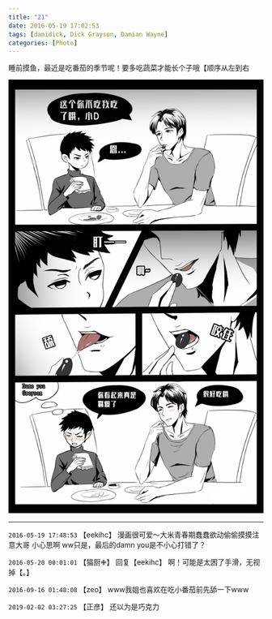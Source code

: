 ```yaml
---
title: "21"
date: 2016-05-19 17:02:53
tags: [damidick, Dick Grayson, Damian Wayne]
categories: [Photo]
---
```


<p>睡前摸鱼，最近是吃番茄的季节呢！要多吃蔬菜才能长个子哦【顺序从左到右</p>

![](https://raw.githubusercontent.com/alicewish/meowchain247/master/img_cVZNdzJtQk9JV2Q2NERCaE0xa0xwalkrcDQvUTlMT0dTVG1OV3B2NHc5dERsUCtWcnJrMUFBPT0.jpg)

---

`2016-05-19 17:48:53` 【eekihc】 漫画很可爱～大米青春期蠢蠢欲动偷偷摸摸注意大哥 小心思啊 ww只是，最后的damn you是不小心打错了？

`2016-05-20 00:01:01` 【猫厨✙】 回复【eekihc】 啊！可能是太困了手滑，无视掉【。】

`2016-09-16 01:48:08` 【zeo】 www我姐也喜欢在吃小番茄前先舔一下www

`2019-02-02 03:27:25` 【正彦】 还以为是巧克力
